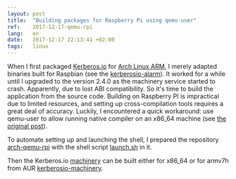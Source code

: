 ```yaml
---
layout: post
title:  "Building packages for Raspberry Pi using qemu-user"
ref:    2017-12-17-qemu-rpi
lang:   en
date:   2017-12-17 22:13:41 +02:00
tags:   linux
---
```


When I first packaged [Kerberos.io](https://kerberos.io/) for [Arch Linux
ARM](https://archlinuxarm.org/), I merely adapted binaries built for Raspbian
(see the [kerberosio-alarm](https://github.com/sakhnik/kerberosio-alarm)). It
worked for a while until I upgraded to the version 2.4.0 as the machinery
service started to crash. Apparently, due to lost ABI compatibility. So it's
time to build the application from the source code. Building on Raspberry PI is
impractical due to limited resources, and setting up cross-compilation tools
requires a great deal of accuracy. Luckily, I encountered a quick workaround:
use qemu-user to allow running native compiler on an x86_64 machine (see [the
original post](http://kbeckmann.github.io/2017/05/26/QEMU-instead-of-cross-compiling/)).

To automate setting up and launching the shell, I prepared the repository
[arch-qemu-rpi](https://github.com/sakhnik/arch-qemu-rpi) with the shell script
[launch.sh](https://github.com/sakhnik/arch-qemu-rpi/blob/master/launch.sh) in
it.

Then the Kerberos.io [machinery](https://github.com/kerberos-io/machinery) can
be built either for x86_64 or for armv7h from AUR
[kerberosio-machinery](https://aur.archlinux.org/packages/kerberosio-machinery/).
